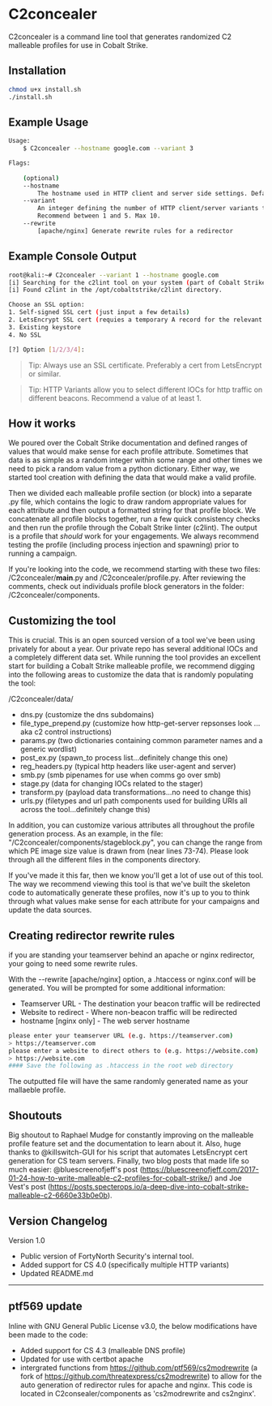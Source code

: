 # C2concealer

C2concealer is a command line tool that generates randomized C2 malleable profiles for use in Cobalt Strike. 

## Installation 

```bash
chmod u+x install.sh
./install.sh
```

## Example Usage

```bash
Usage:
	$ C2concealer --hostname google.com --variant 3

Flags:
	
	(optional)
	--hostname 
		The hostname used in HTTP client and server side settings. Default is None.
	--variant 
		An integer defining the number of HTTP client/server variants to generate. 
		Recommend between 1 and 5. Max 10.
	--rewrite
		[apache/nginx] Generate rewrite rules for a redirector
```

## Example Console Output

```bash
root@kali:~# C2concealer --variant 1 --hostname google.com
[i] Searching for the c2lint tool on your system (part of Cobalt Strike). Might take 10-20 seconds.
[i] Found c2lint in the /opt/cobaltstrike/c2lint directory.

Choose an SSL option:
1. Self-signed SSL cert (just input a few details)
2. LetsEncrypt SSL cert (requies a temporary A record for the relevant domain to be pointed to this machine)
3. Existing keystore
4. No SSL

[?] Option [1/2/3/4]:
```

> Tip: Always use an SSL certificate. Preferably a cert from LetsEncrypt or similar.


> Tip: HTTP Variants allow you to select different IOCs for http traffic on different beacons. Recommend a value of at least 1. 

## How it works

We poured over the Cobalt Strike documentation and defined ranges of values that would make sense for each profile attribute. Sometimes that data is as simple as a random integer within some range and other times we need to pick a random value from a python dictionary. Either way, we started tool creation with defining the data that would make a valid profile. 

Then we divided each malleable profile section (or block) into a separate .py file, which contains the logic to draw random appropriate values for each attribute and then output a formatted string for that profile block. We concatenate all profile blocks together, run a few quick consistency checks and then run the profile through the Cobalt Strike linter (c2lint). The output is a profile that *should* work for your engagements. We always recommend testing the profile (including process injection and spawning) prior to running a campaign.

If you're looking into the code, we recommend starting with these two files: /C2concealer/__main__.py and /C2concealer/profile.py. After reviewing the comments, check out individuals profile block generators in the folder: /C2concealer/components.

## Customizing the tool

This is crucial. This is an open sourced version of a tool we've been using privately for about a year. Our private repo has several additional IOCs and a completely different data set. While running the tool provides an excellent start for building a Cobalt Strike malleable profile, we recommend digging into the following areas to customize the data that is randomly populating the tool:

/C2concealer/data/
- dns.py (customize the dns subdomains)
- file_type_prepend.py (customize how http-get-server repsonses look ... aka c2 control instructions)
- params.py (two dictionaries containing common parameter names and a generic wordlist)
- post_ex.py (spawn_to process list...definitely change this one)
- reg_headers.py (typical http headers like user-agent and server)
- smb.py (smb pipenames for use when comms go over smb)
- stage.py (data for changing IOCs related to the stager)
- transform.py (payload data transformations...no need to change this)
- urls.py (filetypes and url path components used for building URIs all across the tool...definitely change this)

In addition, you can customize various attributes all throughout the profile generation process. As an example, in the file: "/C2concealer/components/stageblock.py", you can change the range from which PE image size value is drawn from (near lines 73-74). Please look through all the different files in the components directory. 

If you've made it this far, then we know you'll get a lot of use out of this tool. The way we recommend viewing this tool is that we've built the skeleton code to automatically generate these profiles, now it's up to you to think through what values make sense for each attribute for your campaigns and update the data sources.

## Creating redirector rewrite rules

if you are standing your teamserver behind an apache or nginx redirector, your going to need some rewrite rules.

With the --rewrite [apache/nginx] option, a .htaccess or nginx.conf will be generated. You will be prompted for some additional information:
- Teamserver URL - The destination your beacon traffic will be redirected
- Website to redirect - Where non-beacon traffic will be redirected
- hostname [nginx only] - The web server hostname

```bash
please enter your teamserver URL (e.g. https://teamserver.com)
> https://teamserver.com
please enter a website to direct others to (e.g. https://website.com)
> https://website.com
#### Save the following as .htaccess in the root web directory
```

The outputted file will have the same randomly generated name as your mallaeble profile.

## Shoutouts

Big shoutout to Raphael Mudge for constantly improving on the malleable profile feature set and the documentation to learn about it. Also, huge thanks to @killswitch-GUI for his script that automates LetsEncrypt cert generation for CS team servers. Finally, two blog posts that made life so much easier: @bluescreenofjeff's post (https://bluescreenofjeff.com/2017-01-24-how-to-write-malleable-c2-profiles-for-cobalt-strike/) and Joe Vest's post (https://posts.specterops.io/a-deep-dive-into-cobalt-strike-malleable-c2-6660e33b0e0b).


## Version Changelog

Version 1.0
- Public version of FortyNorth Security's internal tool.
- Added support for CS 4.0 (specifically multiple HTTP variants)
- Updated README.md

--------------------------------------------

## ptf569 update

Inline with GNU General Public License v3.0, the below modifications have been made to the code:
- Added support for CS 4.3 (malleable DNS profile)
- Updated for use with certbot apache
- intergrated functions from https://github.com/ptf569/cs2modrewrite (a fork of https://github.com/threatexpress/cs2modrewrite) to allow for the auto generation of redirector rules for apache and nginx. This code is located in C2consealer/components as 'cs2modrewrite and cs2nginx'.
